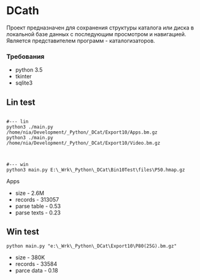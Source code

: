 # DCath

Проект предназначен для сохранения структуры каталога или диска в локальной базе данных с последующим просмотром и навигацией.
Является представителем программ - каталогизаторов.

### Требования

- python 3.5
- tkinter
- sqlite3






## Lin test

```

#--- lin
python3 ./main.py /home/nia/Development/_Python/_DCat/Export10/Apps.bm.gz
python3 ./main.py /home/nia/Development/_Python/_DCat/Export10/Video.bm.gz



#--- win
python3 main.py E:\_Wrk\_Python\_DCat\Bin10Test\files\P50.hmap.gz

```


Apps
- size - 2.6M
- records - 313057
- parse table - 0.53
- parse texts - 0.23






## Win test

```
python main.py "e:\_Wrk\_Python\_DCat\Export10\P80(25G).bm.gz"
```

- size - 380K
- records - 33584
- parce data - 0.18